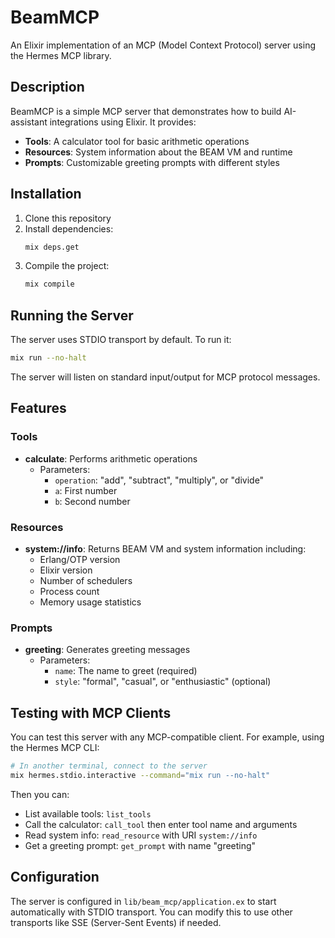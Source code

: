 # BeamMCP

An Elixir implementation of an MCP (Model Context Protocol) server using the Hermes MCP library.

## Description

BeamMCP is a simple MCP server that demonstrates how to build AI-assistant integrations using Elixir. It provides:

- **Tools**: A calculator tool for basic arithmetic operations
- **Resources**: System information about the BEAM VM and runtime
- **Prompts**: Customizable greeting prompts with different styles

## Installation

1. Clone this repository
2. Install dependencies:
   ```bash
   mix deps.get
   ```
3. Compile the project:
   ```bash
   mix compile
   ```

## Running the Server

The server uses STDIO transport by default. To run it:

```bash
mix run --no-halt
```

The server will listen on standard input/output for MCP protocol messages.

## Features

### Tools

- **calculate**: Performs arithmetic operations
  - Parameters:
    - `operation`: "add", "subtract", "multiply", or "divide"
    - `a`: First number
    - `b`: Second number

### Resources

- **system://info**: Returns BEAM VM and system information including:
  - Erlang/OTP version
  - Elixir version
  - Number of schedulers
  - Process count
  - Memory usage statistics

### Prompts

- **greeting**: Generates greeting messages
  - Parameters:
    - `name`: The name to greet (required)
    - `style`: "formal", "casual", or "enthusiastic" (optional)

## Testing with MCP Clients

You can test this server with any MCP-compatible client. For example, using the Hermes MCP CLI:

```bash
# In another terminal, connect to the server
mix hermes.stdio.interactive --command="mix run --no-halt"
```

Then you can:
- List available tools: `list_tools`
- Call the calculator: `call_tool` then enter tool name and arguments
- Read system info: `read_resource` with URI `system://info`
- Get a greeting prompt: `get_prompt` with name "greeting"

## Configuration

The server is configured in `lib/beam_mcp/application.ex` to start automatically with STDIO transport. You can modify this to use other transports like SSE (Server-Sent Events) if needed.

